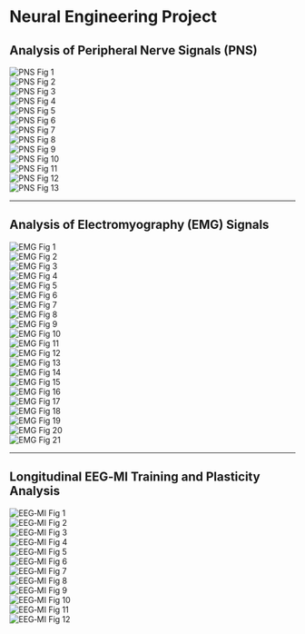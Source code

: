 # Neural Engineering Project

## Analysis of Peripheral Nerve Signals (PNS)

<!-- Result_Figures_1: Figures (1).jpg – Figures (13).jpg -->
![PNS Fig 1](Result_Figures_1/Figures%20(1).jpg)  
![PNS Fig 2](Result_Figures_1/Figures%20(2).jpg)  
![PNS Fig 3](Result_Figures_1/Figures%20(3).jpg)  
![PNS Fig 4](Result_Figures_1/Figures%20(4).jpg)  
![PNS Fig 5](Result_Figures_1/Figures%20(5).jpg)  
![PNS Fig 6](Result_Figures_1/Figures%20(6).jpg)  
![PNS Fig 7](Result_Figures_1/Figures%20(7).jpg)  
![PNS Fig 8](Result_Figures_1/Figures%20(8).jpg)  
![PNS Fig 9](Result_Figures_1/Figures%20(9).jpg)  
![PNS Fig 10](Result_Figures_1/Figures%20(10).jpg)  
![PNS Fig 11](Result_Figures_1/Figures%20(11).jpg)  
![PNS Fig 12](Result_Figures_1/Figures%20(12).jpg)  
![PNS Fig 13](Result_Figures_1/Figures%20(13).jpg)  

---

## Analysis of Electromyography (EMG) Signals

<!-- Result_Figures_2: Figures (1).png – Figures (21).png -->
![EMG Fig 1](Result_Figures_2/Figures%20(1).png)  
![EMG Fig 2](Result_Figures_2/Figures%20(2).png)  
![EMG Fig 3](Result_Figures_2/Figures%20(3).png)  
![EMG Fig 4](Result_Figures_2/Figures%20(4).png)  
![EMG Fig 5](Result_Figures_2/Figures%20(5).png)  
![EMG Fig 6](Result_Figures_2/Figures%20(6).png)  
![EMG Fig 7](Result_Figures_2/Figures%20(7).png)  
![EMG Fig 8](Result_Figures_2/Figures%20(8).png)  
![EMG Fig 9](Result_Figures_2/Figures%20(9).png)  
![EMG Fig 10](Result_Figures_2/Figures%20(10).png)  
![EMG Fig 11](Result_Figures_2/Figures%20(11).png)  
![EMG Fig 12](Result_Figures_2/Figures%20(12).png)  
![EMG Fig 13](Result_Figures_2/Figures%20(13).png)  
![EMG Fig 14](Result_Figures_2/Figures%20(14).png)  
![EMG Fig 15](Result_Figures_2/Figures%20(15).png)  
![EMG Fig 16](Result_Figures_2/Figures%20(16).png)  
![EMG Fig 17](Result_Figures_2/Figures%20(17).png)  
![EMG Fig 18](Result_Figures_2/Figures%20(18).png)  
![EMG Fig 19](Result_Figures_2/Figures%20(19).png)  
![EMG Fig 20](Result_Figures_2/Figures%20(20).png)  
![EMG Fig 21](Result_Figures_2/Figures%20(21).png)  

---

## Longitudinal EEG‑MI Training and Plasticity Analysis

<!-- Result_Figures_3: Figures (1).JPG – Figures (12).JPG -->
![EEG‑MI Fig 1](Result_Figures_3/Figures%20(1).JPG)  
![EEG‑MI Fig 2](Result_Figures_3/Figures%20(2).JPG)  
![EEG‑MI Fig 3](Result_Figures_3/Figures%20(3).JPG)  
![EEG‑MI Fig 4](Result_Figures_3/Figures%20(4).JPG)  
![EEG‑MI Fig 5](Result_Figures_3/Figures%20(5).JPG)  
![EEG‑MI Fig 6](Result_Figures_3/Figures%20(6).JPG)  
![EEG‑MI Fig 7](Result_Figures_3/Figures%20(7).JPG)  
![EEG‑MI Fig 8](Result_Figures_3/Figures%20(8).JPG)  
![EEG‑MI Fig 9](Result_Figures_3/Figures%20(9).JPG)  
![EEG‑MI Fig 10](Result_Figures_3/Figures%20(10).JPG)  
![EEG‑MI Fig 11](Result_Figures_3/Figures%20(11).JPG)  
![EEG‑MI Fig 12](Result_Figures_3/Figures%20(12).JPG)  
